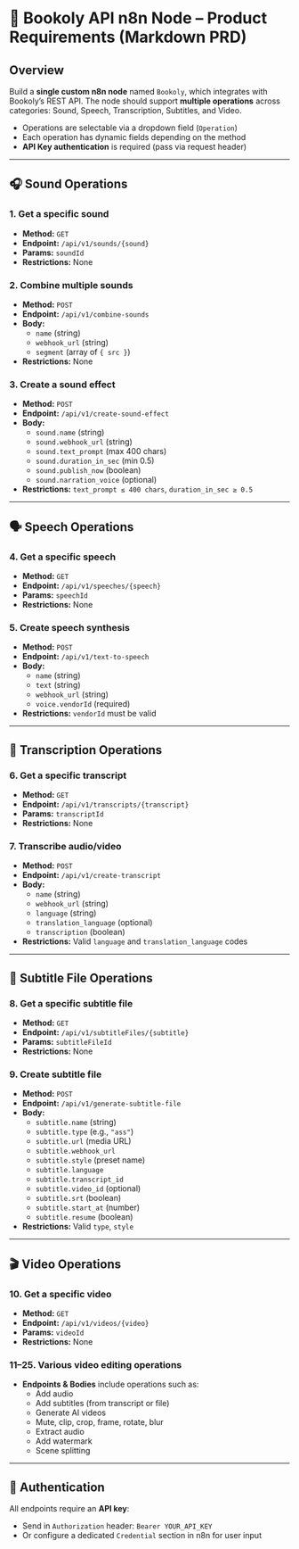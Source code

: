 # 📄 Bookoly API n8n Node – Product Requirements (Markdown PRD)

## Overview

Build a **single custom n8n node** named `Bookoly`, which integrates with Bookoly’s REST API. The node should support **multiple operations** across categories: Sound, Speech, Transcription, Subtitles, and Video.

- Operations are selectable via a dropdown field (`Operation`)
- Each operation has dynamic fields depending on the method
- **API Key authentication** is required (pass via request header)

---

## 🎧 Sound Operations

### 1. Get a specific sound
- **Method:** `GET`
- **Endpoint:** `/api/v1/sounds/{sound}`
- **Params:** `soundId`
- **Restrictions:** None

### 2. Combine multiple sounds
- **Method:** `POST`
- **Endpoint:** `/api/v1/combine-sounds`
- **Body:**
  - `name` (string)
  - `webhook_url` (string)
  - `segment` (array of `{ src }`)
- **Restrictions:** None

### 3. Create a sound effect
- **Method:** `POST`
- **Endpoint:** `/api/v1/create-sound-effect`
- **Body:**
  - `sound.name` (string)
  - `sound.webhook_url` (string)
  - `sound.text_prompt` (max 400 chars)
  - `sound.duration_in_sec` (min 0.5)
  - `sound.publish_now` (boolean)
  - `sound.narration_voice` (optional)
- **Restrictions:** `text_prompt ≤ 400 chars`, `duration_in_sec ≥ 0.5`

---

## 🗣️ Speech Operations

### 4. Get a specific speech
- **Method:** `GET`
- **Endpoint:** `/api/v1/speeches/{speech}`
- **Params:** `speechId`
- **Restrictions:** None

### 5. Create speech synthesis
- **Method:** `POST`
- **Endpoint:** `/api/v1/text-to-speech`
- **Body:**
  - `name` (string)
  - `text` (string)
  - `webhook_url` (string)
  - `voice.vendorId` (required)
- **Restrictions:** `vendorId` must be valid

---

## 📝 Transcription Operations

### 6. Get a specific transcript
- **Method:** `GET`
- **Endpoint:** `/api/v1/transcripts/{transcript}`
- **Params:** `transcriptId`
- **Restrictions:** None

### 7. Transcribe audio/video
- **Method:** `POST`
- **Endpoint:** `/api/v1/create-transcript`
- **Body:**
  - `name` (string)
  - `webhook_url` (string)
  - `language` (string)
  - `translation_language` (optional)
  - `transcription` (boolean)
- **Restrictions:** Valid `language` and `translation_language` codes

---

## 💬 Subtitle File Operations

### 8. Get a specific subtitle file
- **Method:** `GET`
- **Endpoint:** `/api/v1/subtitleFiles/{subtitle}`
- **Params:** `subtitleFileId`
- **Restrictions:** None

### 9. Create subtitle file
- **Method:** `POST`
- **Endpoint:** `/api/v1/generate-subtitle-file`
- **Body:**
  - `subtitle.name` (string)
  - `subtitle.type` (e.g., `"ass"`)
  - `subtitle.url` (media URL)
  - `subtitle.webhook_url`
  - `subtitle.style` (preset name)
  - `subtitle.language`
  - `subtitle.transcript_id`
  - `subtitle.video_id` (optional)
  - `subtitle.srt` (boolean)
  - `subtitle.start_at` (number)
  - `subtitle.resume` (boolean)
- **Restrictions:** Valid `type`, `style`

---

## 🎬 Video Operations

### 10. Get a specific video
- **Method:** `GET`
- **Endpoint:** `/api/v1/videos/{video}`
- **Params:** `videoId`
- **Restrictions:** None

### 11–25. Various video editing operations

- **Endpoints & Bodies** include operations such as:
  - Add audio
  - Add subtitles (from transcript or file)
  - Generate AI videos
  - Mute, clip, crop, frame, rotate, blur
  - Extract audio
  - Add watermark
  - Scene splitting

---

## 🔐 Authentication

All endpoints require an **API key**:
- Send in `Authorization` header: `Bearer YOUR_API_KEY`
- Or configure a dedicated `Credential` section in n8n for user input